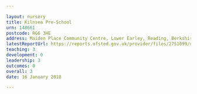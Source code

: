 ```yaml
---

layout: nursery
title: Kilnsea Pre-School
urn: 148661
postcode: RG6 3HE
address: Maiden Place Community Centre, Lower Earley, Reading, Berkshire, RG6 3HE
latestReportUrl: https://reports.ofsted.gov.uk/provider/files/2751099/urn/148661.pdf
teaching: 3
development: 0
leadership: 3
outcomes: 0
overall: 3
date: 16 January 2018

---
```

